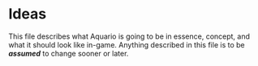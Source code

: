 # Ideas
This file describes what Aquario is going to be in essence, concept, and what it should look like in-game.
Anything described in this file is to be ***assumed*** to change sooner or later.

